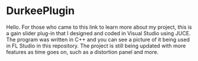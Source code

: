 # DurkeePlugin
Hello. For those who came to this link to learn more about my project, this is a gain slider plug-in that I designed and coded in Visual Studio using JUCE. The program was written in C++ and you can see a picture of it being used in FL Studio in this repository. The project is still being updated with more features as time goes on, such as a distortion panel and more. 
